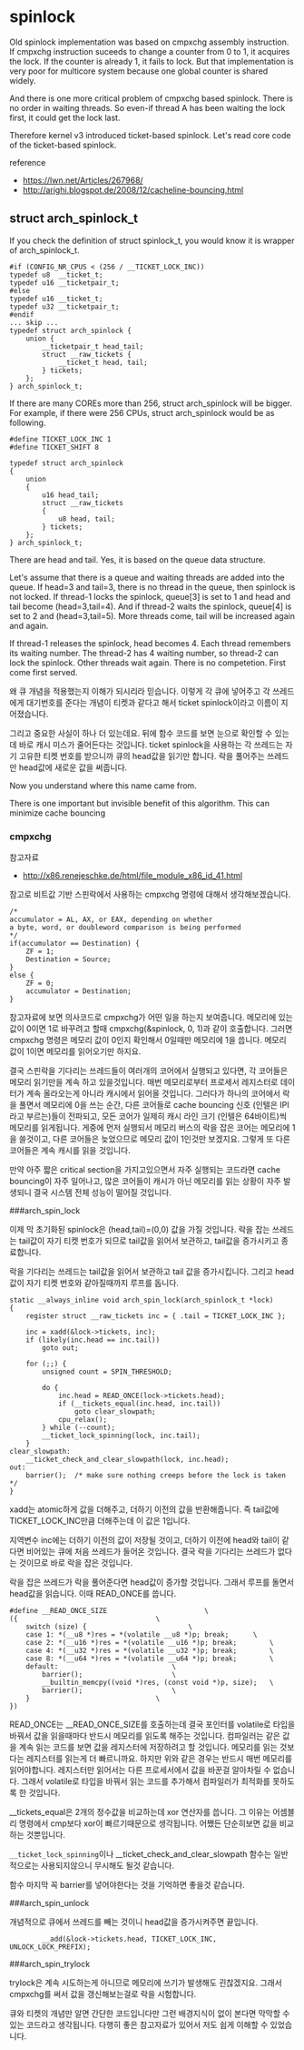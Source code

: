 # spinlock

Old spinlock implementation was based on cmpxchg assembly instruction.
If cmpxchg instruction suceeds to change a counter from 0 to 1, it acquires the lock.
If the counter is already 1, it fails to lock.
But that implementation is very poor for multicore system because one global counter is shared widely.

And there is one more critical problem of cmpxchg based spinlock.
There is no order in waiting threads.
So even-if thread A has been waiting the lock first, it could get the lock last.

Therefore kernel v3 introduced ticket-based spinlock.
Let's read core code of the ticket-based spinlock.

reference
* https://lwn.net/Articles/267968/
* http://arighi.blogspot.de/2008/12/cacheline-bouncing.html

## struct arch_spinlock_t

If you check the definition of struct spinlock_t, you would know it is wrapper of arch_spinlock_t.

```
#if (CONFIG_NR_CPUS < (256 / __TICKET_LOCK_INC))
typedef u8  __ticket_t;
typedef u16 __ticketpair_t;
#else
typedef u16 __ticket_t;
typedef u32 __ticketpair_t;
#endif
... skip ...
typedef struct arch_spinlock {
    union {
		__ticketpair_t head_tail;
		struct __raw_tickets {
			__ticket_t head, tail;
		} tickets;
	};
} arch_spinlock_t;
```

If there are many COREs more than 256, struct arch_spinlock will be bigger.
For example, if there were 256 CPUs, struct arch_spinlock would be as following.

```
#define TICKET_LOCK_INC 1
#define TICKET_SHIFT 8

typedef struct arch_spinlock
{
    union
	{
		u16 head_tail;
		struct __raw_tickets
		{
			u8 head, tail;
		} tickets;
	};
} arch_spinlock_t;
```

There are head and tail.
Yes, it is based on the queue data structure.

Let's assume that there is a queue and waiting threads are added into the queue.
If head=3 and tail=3, there is no thread in the queue, then spinlock is not locked.
If thread-1 locks the spinlock, queue[3] is set to 1 and head and tail become (head=3,tail=4).
And if thread-2 waits the spinlock, queue[4] is set to 2 and (head=3,tail=5).
More threads come, tail will be increased again and again.

If thread-1 releases the spinlock, head becomes 4.
Each thread remembers its waiting number.
The thread-2 has 4 waiting number, so thread-2 can lock the spinlock.
Other threads wait again.
There is no competetion.
First come first served.

왜 큐 개념을 적용했는지 이해가 되시리라 믿습니다. 이렇게 각 큐에 넣어주고 각 쓰레드에게 대기번호를 준다는 개념이 티켓과 같다고 해서 ticket spinlock이라고 이름이 지어졌습니다.

그리고 중요한 사실이 하나 더 있는데요. 뒤에 함수 코드를 보면 눈으로 확인할 수 있는데 바로 캐시 미스가 줄어든다는 것입니다. ticket spinlock을 사용하는 각 쓰레드는 자기 고유한 티켓 번호를 받으니까 큐의 head값을 읽기만 합니다. 락을 풀어주는 쓰레드만 head값에 새로운 값을 써줍니다. 

Now you understand where this name came from.

There is one important but invisible benefit of this algorithm.
This can minimize cache bouncing

### cmpxchg

참고자료
* http://x86.renejeschke.de/html/file_module_x86_id_41.html

참고로 비트값 기반 스핀락에서 사용하는 cmpxchg 명령에 대해서 생각해보겠습니다.
```
/*
accumulator = AL, AX, or EAX, depending on whether
a byte, word, or doubleword comparison is being performed
*/
if(accumulator == Destination) {
    ZF = 1;
	Destination = Source;
}
else {
	ZF = 0;
	accumulator = Destination;
}
```
참고자료에 보면 의사코드로 cmpxchg가 어떤 일을 하는지 보여줍니다. 메모리에 있는 값이 0이면 1로 바꾸려고 할때 cmpxchg(&spinlock, 0, 1)과 같이 호출합니다. 그러면 cmpxchg 명령은 메모리 값이 0인지 확인해서 0일때만 메모리에 1을 씁니다. 메모리 값이 1이면 메모리를 읽어오기만 하지요.

결국 스핀락을 기다리는 쓰레드들이 여러개의 코어에서 실행되고 있다면, 각 코어들은 메모리 읽기만을 계속 하고 있을것입니다. 매번 메모리로부터 프로세서 레지스터로 데이터가 계속 올라오는게 아니라 캐시에서 읽어올 것입니다. 그러다가 하나의 코어에서 락을 풀면서 메모리에 0을 쓰는 순간, 다른 코어들로 cache bouncing 신호 (인텔은 IPI라고 부르는)들이 전파되고, 모든 코어가 일제히 캐시 라인 크기 (인텔은 64바이트)씩 메모리를 읽게됩니다. 게중에 먼저 실행되서 메모리 버스의 락을 잡은 코어는 메모리에 1을 쓸것이고, 다른 코어들은 늦었으므로 메모리 값이 1인것만 보겠지요. 그렇게 또 다른 코어들은 계속 캐시를 읽을 것입니다.

만약 아주 짧은 critical section을 가지고있으면서 자주 실행되는 코드라면 cache bouncing이 자주 일어나고, 많은 코어들이 캐시가 아닌 메모리를 읽는 상황이 자주 발생되니 결국 시스템 전체 성능이 떨어질 것입니다.

###arch_spin_lock

이제 막 초기화된 spinlock은 (head,tail)=(0,0) 값을 가질 것입니다. 락을 잡는 쓰레드는 tail값이 자기 티켓 번호가 되므로 tail값을 읽어서 보관하고, tail값을 증가시키고 종료합니다.

락을 기다리는 쓰레드는 tail값을 읽어서 보관하고 tail 값을 증가시킵니다. 그리고 head값이 자기 티켓 번호와 같아질때까지 루프를 돕니다.
```
static __always_inline void arch_spin_lock(arch_spinlock_t *lock)
{
    register struct __raw_tickets inc = { .tail = TICKET_LOCK_INC };

	inc = xadd(&lock->tickets, inc);
	if (likely(inc.head == inc.tail))
		goto out;

	for (;;) {
		unsigned count = SPIN_THRESHOLD;

		do {
			inc.head = READ_ONCE(lock->tickets.head);
			if (__tickets_equal(inc.head, inc.tail))
				goto clear_slowpath;
			cpu_relax();
		} while (--count);
		__ticket_lock_spinning(lock, inc.tail);
	}
clear_slowpath:
	__ticket_check_and_clear_slowpath(lock, inc.head);
out:
	barrier();	/* make sure nothing creeps before the lock is taken */
}
```
xadd는 atomic하게 값을 더해주고, 더하기 이전의 값을 반환해줍니다. 즉 tail값에 TICKET_LOCK_INC만큼 더해주는데 이 값은 1입니다.

지역변수 inc에는 더하기 이전의 값이 저장될 것이고, 더하기 이전에 head와 tail이 같다면 비어있는 큐에 처음 쓰레드가 들어온 것입니다. 결국 락을 기다리는 쓰레드가 없다는 것이므로 바로 락을 잡은 것입니다.

락을 잡은 쓰레드가 락을 풀어준다면 head값이 증가할 것입니다. 그래서 루프를 돌면서 head값을 읽습니다. 이때 READ_ONCE를 씁니다.
```
#define __READ_ONCE_SIZE    					\
({									\
	switch (size) {							\
	case 1: *(__u8 *)res = *(volatile __u8 *)p; break;		\
	case 2: *(__u16 *)res = *(volatile __u16 *)p; break;		\
	case 4: *(__u32 *)res = *(volatile __u32 *)p; break;		\
	case 8: *(__u64 *)res = *(volatile __u64 *)p; break;		\
	default:							\
		barrier();						\
		__builtin_memcpy((void *)res, (const void *)p, size);	\
		barrier();						\
	}								\
})
```
READ_ONCE는 __READ_ONCE_SIZE를 호출하는데 결국 포인터를 volatile로 타입을 바꿔서 값을 읽을때마다 반드시 메모리를 읽도록 해주는 것입니다. 컴파일러는 같은 값을 계속 읽는 코드를 보면 값을 레지스터에 저장하려고 할 것입니다. 메모리를 읽는 것보다는 레지스터를 읽는게 더 빠르니까요. 하지만 위와 같은 경우는 반드시 매번 메모리를 읽어야합니다. 레지스터만 읽어서는 다른 프로세서에서 값을 바꾼걸 알아차릴 수 없습니다. 그래서 volatile로 타입을 바꿔서 읽는 코드를 추가해서 컴파일러가 최적화를 못하도록 한 것입니다.

__tickets_equal은 2개의 정수값을 비교하는데 xor 연산자를 씁니다. 그 이유는 어셈블리 명령에서 cmp보다 xor이 빠르기때문으로 생각됩니다. 어쨌든 단순히보면 값을 비교하는 것뿐입니다.

```__ticket_lock_spinning```이나 __ticket_check_and_clear_slowpath 함수는 일반적으로는 사용되지않으니 무시해도 될것 같습니다.

함수 마지막 꼭 barrier를 넣어야한다는 것을 기억하면 좋을것 같습니다.

###arch_spin_unlock

개념적으로 큐에서 쓰레드를 빼는 것이니 head값을 증가시켜주면 끝입니다.
```
    	__add(&lock->tickets.head, TICKET_LOCK_INC, UNLOCK_LOCK_PREFIX);
```

###arch_spin_trylock

trylock은 계속 시도하는게 아니므로 메모리에 쓰기가 발생해도 괸찮겠지요. 그래서 cmpxchg를 써서 값을 갱신해보는걸로 락을 시험합니다.

큐와 티켓의 개념만 알면 간단한 코드입니다만 그런 배경지식이 없이 본다면 막막할 수 있는 코드라고 생각됩니다. 다행히 좋은 참고자료가 있어서 저도 쉽게 이해할 수 있었습니다.



